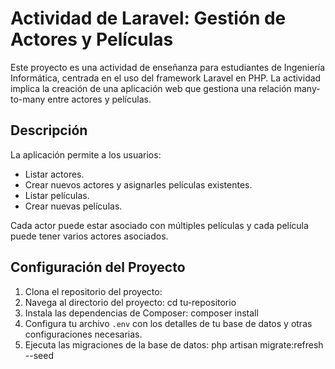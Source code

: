 # Actividad de Laravel: Gestión de Actores y Películas

Este proyecto es una actividad de enseñanza para estudiantes de Ingeniería Informática, centrada en el uso del framework Laravel en PHP. La actividad implica la creación de una aplicación web que gestiona una relación many-to-many entre actores y películas.

## Descripción

La aplicación permite a los usuarios:

- Listar actores.
- Crear nuevos actores y asignarles películas existentes.
- Listar películas.
- Crear nuevas películas.

Cada actor puede estar asociado con múltiples películas y cada película puede tener varios actores asociados.

## Configuración del Proyecto
1. Clona el repositorio del proyecto:
2. Navega al directorio del proyecto:
    cd tu-repositorio
3. Instala las dependencias de Composer:
    composer install
4. Configura tu archivo `.env` con los detalles de tu base de datos y otras configuraciones necesarias.
5. Ejecuta las migraciones de la base de datos:
    php artisan migrate:refresh --seed
